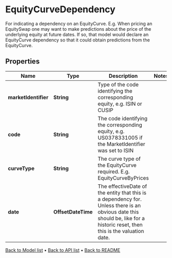 

# EquityCurveDependency

For indicating a dependency on an EquityCurve. E.g. When pricing an EquitySwap one may want to make predictions about the price of the underlying equity at future dates. If so, that model would declare an EquityCurve dependency so that it could obtain predictions from the EquityCurve.

## Properties

| Name | Type | Description | Notes |
|------------ | ------------- | ------------- | -------------|
|**marketIdentifier** | **String** | Type of the code identifying the corresponding equity, e.g. ISIN or CUSIP |  |
|**code** | **String** | The code identifying the corresponding equity, e.g. US0378331005 if the MarketIdentifier was set to ISIN |  |
|**curveType** | **String** | The curve type of the EquityCurve required. E.g. EquityCurveByPrices |  |
|**date** | **OffsetDateTime** | The effectiveDate of the entity that this is a dependency for. Unless there is an obvious date this should be, like for a historic reset, then this is the valuation date. |  |



[Back to Model list](../README.md#documentation-for-models) &#8226; [Back to API list](../README.md#documentation-for-api-endpoints) &#8226; [Back to README](../README.md)


